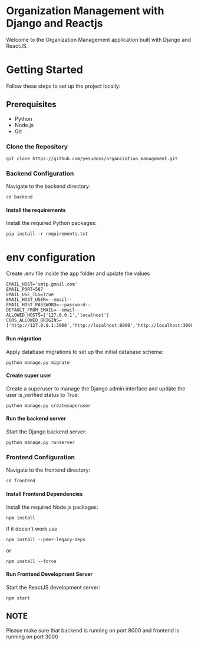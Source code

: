 # Organization Management with Django and Reactjs
Welcome to the Organization Management application built with Django and ReactJS. 

# Getting Started
Follow these steps to set up the project locally:
## Prerequisites
- Python
- Node.js
- Git

### Clone the Repository
```
git clone https://github.com/yesudoss/organization_management.git
```
### Backend Configuration
Navigate to the backend directory:
```
cd backend
```

#### Install the requirements
Install the required Python packages:
```
pip install -r requirements.txt
```
# env configuration
Create .env file inside the app folder and update the values
```
EMAIL_HOST='smtp.gmail.com'
EMAIL_PORT=587
EMAIL_USE_TLS=True
EMAIL_HOST_USER=--email--
EMAIL_HOST_PASSWORD=--password--
DEFAULT_FROM_EMAIL=--email--
ALLOWED_HOSTS=['127.0.0.1','localhost']
CORS_ALLOWED_ORIGINS=['http://127.0.0.1:3000','http://localhost:8000','http://localhost:3000']
```



#### Run migration
Apply database migrations to set up the initial database schema:
```
python manage.py migrate
```
#### Create super user
Create a superuser to manage the Django admin interface and update the user is_verified status to True:
```
python manage.py createsuperuser
```
#### Run the backend server
Start the Django backend server:


```
python manage.py runserver
```

### Frontend Configuration
Navigate to the frontend directory:



```
cd frontend
```

#### Install Frontend Dependencies
Install the required Node.js packages:


```
npm install
```
If it doesn't work use 
```
npm install --peer-legacy-deps
```
or 
```
npm install --force
```
#### Run Frontend Development Server
Start the ReactJS development server:

```
npm start
```

## NOTE
Please make sure that backend is running on port 8000 and frontend is running on port 3000




